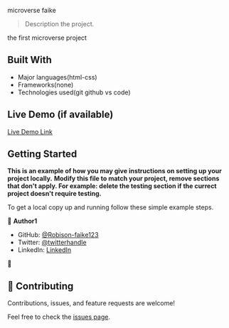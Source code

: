
microverse faike

> Description the project.

the first microverse project  
## Built With

- Major languages(html-css)
- Frameworks(none)
- Technologies used(git github vs code)

## Live Demo (if available)

[Live Demo Link](https://livedemo.com)


## Getting Started

**This is an example of how you may give instructions on setting up your project locally.**
**Modify this file to match your project, remove sections that don't apply. For example: delete the testing section if the currect project doesn't require testing.**


To get a local copy up and running follow these simple example steps.

👤 **Author1**

- GitHub: [@Robison-faike123](https://github.com/Robison-faike123)
- Twitter: [@twitterhandle](https://twitter.com/twitterhandle)
- LinkedIn: [LinkedIn](https://linkedin.com/in/linkedinhandle)

👤 
## 🤝 Contributing

Contributions, issues, and feature requests are welcome!

Feel free to check the [issues page](../../issues/).
